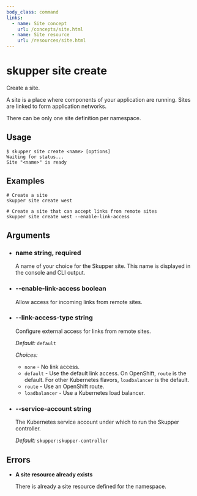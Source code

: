 ```yaml
---
body_class: command
links:
  - name: Site concept
    url: /concepts/site.html
  - name: Site resource
    url: /resources/site.html
---
```


# skupper site create

<section>

Create a site.

A site is a place where components of your application are
running.  Sites are linked to form application networks.

There can be only one site definition per namespace.

</section>

<section>

## Usage

~~~ shell
$ skupper site create <name> [options]
Waiting for status...
Site "<name>" is ready
~~~

</section>

<section>

## Examples

~~~
# Create a site
skupper site create west

# Create a site that can accept links from remote sites
skupper site create west --enable-link-access
~~~

</section>

<section>

## Arguments

- <h3 id="name">name <span class="argument-info">string, required</span></h3>

  A name of your choice for the Skupper site.  This name is
  displayed in the console and CLI output.

- <h3 id="--enable-link-access">--enable-link-access <span class="argument-info">boolean</span></h3>

  Allow access for incoming links from remote sites.

- <h3 id="--link-access-type">--link-access-type <span class="argument-info">string</span></h3>

  Configure external access for links from remote sites.

  _Default:_ `default`

  _Choices:_
  
   - `none` - No link access.
   - `default` - Use the default link access.  On OpenShift, `route`
  is the default.  For other Kubernetes flavors,
  `loadbalancer` is the default.
   - `route` - Use an OpenShift route.
   - `loadbalancer` - Use a Kubernetes load balancer.

- <h3 id="--service-account">--service-account <span class="argument-info">string</span></h3>

  The Kubernetes service account under which to run the
  Skupper controller.

  _Default:_ `skupper:skupper-controller`

</section>

<section>

## Errors

- **A site resource already exists**

  There is already a site resource defined for the namespace.

</section>
